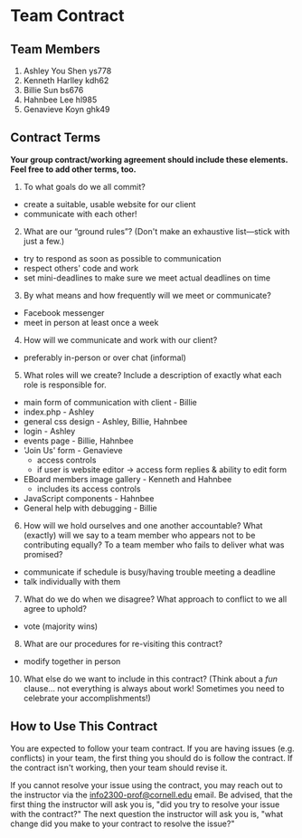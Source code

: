 # Team Contract

## Team Members

1. Ashley You Shen ys778
2. Kenneth Harlley kdh62
3. Billie Sun bs676
4. Hahnbee Lee hl985
5. Genavieve Koyn ghk49

## Contract Terms

**Your group contract/working agreement should include these elements. Feel free to add other terms, too.**

1. To what goals do we all commit?
- create a suitable, usable website for our client
- communicate with each other!


2. What are our “ground rules”? (Don't make an exhaustive list—stick with just a few.)
- try to respond as soon as possible to communication
- respect others' code and work
- set mini-deadlines to make sure we meet actual deadlines on time


3. By what means and how frequently will we meet or communicate?
- Facebook messenger
- meet in person at least once a week


4. How will we communicate and work with our client?
- preferably in-person or over chat (informal)


5. What roles will we create? Include a description of exactly what each role is responsible for.
- main form of communication with client - Billie
- index.php - Ashley
- general css design - Ashley, Billie, Hahnbee
- login - Ashley
- events page - Billie, Hahnbee
- 'Join Us' form - Genavieve
  - access controls
  - if user is website editor -> access form replies & ability to edit form
- EBoard members image gallery - Kenneth and Hahnbee
  - includes its access controls
- JavaScript components - Hahnbee
- General help with debugging - Billie


6. How will we hold ourselves and one another accountable? What (exactly) will we say to a team member who appears not to be contributing equally? To a team member who fails to deliver what was promised?
- communicate if schedule is busy/having trouble meeting a deadline
- talk individually with them


7. What do we do when we disagree? What approach to conflict to we all agree to uphold?
- vote (majority wins)


8. What are our procedures for re-visiting this contract?
- modify together in person


10. What else do we want to include in this contract? (Think about a *fun* clause... not everything is always about work! Sometimes you need to celebrate your accomplishments!)



## How to Use This Contract

You are expected to follow your team contract. If you are having issues (e.g. conflicts) in your team, the first thing you should do is follow the contract. If the contract isn't working, then your team should revise it.

If you cannot resolve your issue using the contract, you may reach out to the instructor via the <info2300-prof@cornell.edu> email. Be advised, that the first thing the instructor will ask you is, "did you try to resolve your issue with the contract?" The next question the instructor will ask you is, "what change did you make to your contract to resolve the issue?"
